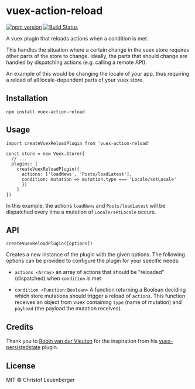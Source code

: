 # vuex-action-reload

[![npm version](https://badge.fury.io/js/vuex-action-reload.svg)](https://badge.fury.io/js/vuex-action-reload)
[![Build Status](https://travis-ci.org/chlab/vuex-action-reload.svg?branch=master)](https://travis-ci.org/chlab/vuex-action-reload)

A vuex plugin that reloads actions when a condition is met.

This handles the situation where a certain change in the vuex store requires other
parts of the store to change. Ideally, the parts that should change are handled
by dispatching actions (e.g. calling a remote API).

An example of this would be changing the locale of your app, thus requiring a
reload of all locale-dependent parts of your vuex store.

## Installation

```
npm install vuex-action-reload
```

## Usage

```
import createVuexReloadPlugin from 'vuex-action-reload'

const store = new Vuex.Store({
  // ...
  plugins: [
    createVuexReloadPlugin({
      actions: ['loadNews', 'Posts/loadLatest'],
      condition: mutation => mutation.type === 'Locale/setLocale'
      })
    ]
})

```

In this example, the actions `loadNews` and `Posts/loadLatest` will be dispatched
every time a mutation of `Locale/setLocale` occurs.

## API

```
createVuexReloadPlugin([options])
```

Creates a new instance of the plugin with the given options.
The following options can be provided to configure the plugin for your specific needs:

* `actions <Array>` an array of actions that should be "reloaded" (dispatched)
when `condition` is met

* `condition <Function:Boolean>` A function returning a Boolean deciding which store mutations
should trigger a reload of `actions`. This function receives an object from vuex
containing `type` (name of mutation) and `payload` (the payload the mutation receives).

## Credits

Thank you to [Robin van der Vleuten](https://www.robinvdvleuten.nl/) for the inspiration
from his [vuex-persistedstate](https://github.com/robinvdvleuten/vuex-persistedstate) plugin.

## License

MIT © Christof Leuenberger
